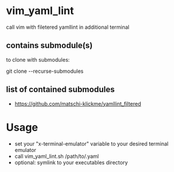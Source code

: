 # vim_yaml_lint
call vim with filetered yamllint in additional terminal

## contains submodule(s)
to clone with submodules: 

git clone --recurse-submodules 

## list of contained submodules
 * https://github.com/matschi-klickme/yamllint_filtered


# Usage

 * set your "x-terminal-emulator" variable to your desired terminal emulator 
 * call vim_yaml_lint.sh /path/to/.yaml
 * optional: symlink  to your executables directory
